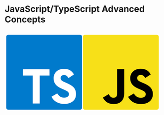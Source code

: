# JavaScript/TypeScript Advanced Concepts

<h2 align="center">
  <img src="photo.png" width="500px" />
  <br>
</h2>
